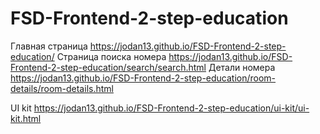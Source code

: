# FSD-Frontend-2-step-education

Главная страница https://jodan13.github.io/FSD-Frontend-2-step-education/
Cтраница поиска номера https://jodan13.github.io/FSD-Frontend-2-step-education/search/search.html
Детали номера https://jodan13.github.io/FSD-Frontend-2-step-education/room-details/room-details.html

UI kit https://jodan13.github.io/FSD-Frontend-2-step-education/ui-kit/ui-kit.html
